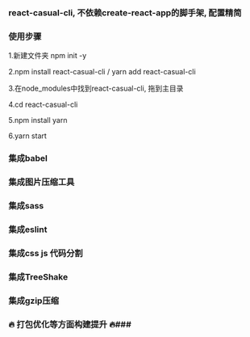 ### react-casual-cli, 不依赖create-react-app的脚手架, 配置精简 ###

### 使用步骤 ### 

1.新建文件夹 npm init -y

2.npm install react-casual-cli / yarn add react-casual-cli

3.在node_modules中找到react-casual-cli, 拖到主目录

4.cd react-casual-cli 

5.npm install yarn 

6.yarn start

### 集成babel

### 集成图片压缩工具

### 集成sass

### 集成eslint

### 集成css js 代码分割

### 集成TreeShake

### 集成gzip压缩

### 🔥 打包优化等方面构建提升 🔥###